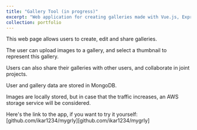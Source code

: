 ```yaml
---
title: "Gallery Tool (in progress)"
excerpt: "Web application for creating galleries made with Vue.js, Express and MongoDB<br/><br/>"
collection: portfolio
---
```


This web page allows users to create, edit and share galleries. 

The user can upload images to a gallery, and select a thumbnail to represent this gallery.

Users can also share their galleries with other users, and collaborate in joint projects.

User and gallery data are stored in MongoDB. 

Images are locally stored, but in case that the traffic increases, an AWS storage service will be considered. 

Here's the link to the app, if you want to try it yourself:
[github.com/ikar1234/mygrly][github.com/ikar1234/mygrly]
